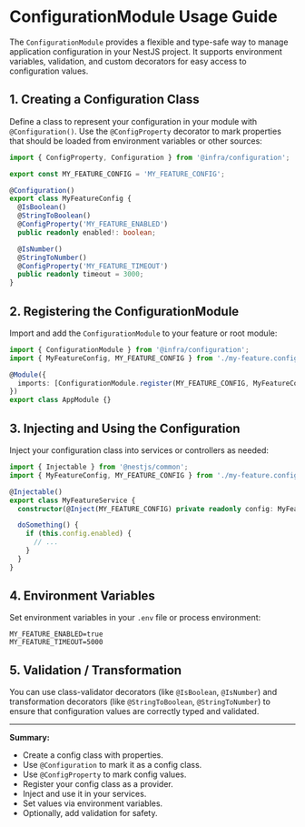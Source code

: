 # ConfigurationModule Usage Guide

The `ConfigurationModule` provides a flexible and type-safe way to manage application configuration in your NestJS project. It supports environment variables, validation, and custom decorators for easy access to configuration values.

## 1. Creating a Configuration Class

Define a class to represent your configuration in your module with `@Configuration()`. Use the `@ConfigProperty` decorator to mark properties that should be loaded from environment variables or other sources:

```typescript
import { ConfigProperty, Configuration } from '@infra/configuration';

export const MY_FEATURE_CONFIG = 'MY_FEATURE_CONFIG';

@Configuration()
export class MyFeatureConfig {
  @IsBoolean()
  @StringToBoolean()
  @ConfigProperty('MY_FEATURE_ENABLED')
  public readonly enabled!: boolean;

  @IsNumber()
  @StringToNumber()
  @ConfigProperty('MY_FEATURE_TIMEOUT')
  public readonly timeout = 3000;
}
```

## 2. Registering the ConfigurationModule

Import and add the `ConfigurationModule` to your feature or root module:

```typescript
import { ConfigurationModule } from '@infra/configuration';
import { MyFeatureConfig, MY_FEATURE_CONFIG } from './my-feature.config';

@Module({
  imports: [ConfigurationModule.register(MY_FEATURE_CONFIG, MyFeatureConfig)],
})
export class AppModule {}
```

## 3. Injecting and Using the Configuration

Inject your configuration class into services or controllers as needed:

```typescript
import { Injectable } from '@nestjs/common';
import { MyFeatureConfig, MY_FEATURE_CONFIG } from './my-feature.config';

@Injectable()
export class MyFeatureService {
  constructor(@Inject(MY_FEATURE_CONFIG) private readonly config: MyFeatureConfig) {}

  doSomething() {
    if (this.config.enabled) {
      // ...
    }
  }
}
```

## 4. Environment Variables

Set environment variables in your `.env` file or process environment:

```
MY_FEATURE_ENABLED=true
MY_FEATURE_TIMEOUT=5000
```

## 5. Validation / Transformation

You can use class-validator decorators (like `@IsBoolean`, `@IsNumber`) and transformation decorators (like `@StringToBoolean`, `@StringToNumber`) to ensure that configuration values are correctly typed and validated.

---

**Summary:**
- Create a config class with properties.
- Use `@Configuration` to mark it as a config class.
- Use `@ConfigProperty` to mark config values.
- Register your config class as a provider.
- Inject and use it in your services.
- Set values via environment variables.
- Optionally, add validation for safety.
